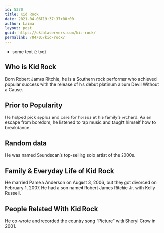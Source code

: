 ```yaml
---
id: 5370
title: Kid Rock
date: 2021-04-06T19:37:37+00:00
author: Laima
layout: post
guid: https://ukdataservers.com/kid-rock/
permalink: /04/06/kid-rock/
---
```


* some text
{: toc}


## Who is Kid Rock
                  
                  
                  
Born Robert James Ritchie, he is a Southern rock performer who achieved popular success with the release of his debut platinum album Devil Without a Cause.
                  
              
            
              
            
                
                
                
## Prior to Popularity
                  
                  
                  
He helped pick apples and care for horses at his family&#8217;s orchard. As an escape from boredom, he listened to rap music and taught himself how to breakdance.
                  
              
            
              
            
                
                
                
## Random data
                  
                  
                  
He was named Soundscan&#8217;s top-selling solo artist of the 2000s.
                  
              
            
              
            
                
                
                
## Family & Everyday Life of Kid Rock
                  
                  
                  
He married Pamela Anderson on August 3, 2006, but they got divorced on February 1, 2007. He had a son named Robert James Ritchie Jr. with Kelly Russell.
                  
              
            
              
            
                
                
                
## People Related With Kid Rock
                  
                  
                  
He co-wrote and recorded the country song &#8220;Picture&#8221; with Sheryl Crow in 2001.
                  
              
            
              
            
                
              
            
              
              
            
            
              
            
          
          
          